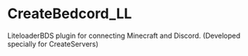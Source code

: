 # CreateBedcord_LL
LiteloaderBDS plugin for connecting Minecraft and Discord. (Developed specially for CreateServers)

